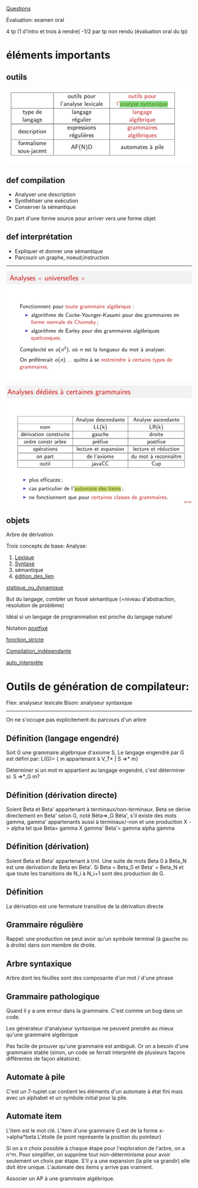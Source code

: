 [Questions](Questions)

Évaluation: examen oral

4 tp (1 d'intro et trois à rendre) -1/2 par tp non rendu (évaluation oral du tp)

éléments importants
===================

## outils


![outils_analyse_tableau](../images/outils_analyse_tableau.png)
## def compilation
* Analyser une description
* Synthétiser une exécution 
* Conserver la sémantique

On part d'une forme source pour arriver vers une forme objet

## def interprétation
* Expliquer et donner une sémantique
* Parcourir un graphe, noeud;instruction

---------------

![outils_analyse_tableau_02](../images/outils_analyse_tableau_02.png)

![outils_analyse_tableau_03](../images/outils_analyse_tableau_03.png)

## objets
Arbre de dérivation

Trois concepts de base:
Analyse:
1. [Lexique](Lexique)
2. [Syntaxe](Syntaxe)
3. sémantique
4. [édition_des_lien](édition_des_lien)

[statique_ou_dynamique](statique_ou_dynamique)

But du langage, combler un fossé sémantique (=niveau d'abstraction, résolution de problème)

Idéal si un langage de programmation est proche du langage naturel

Notation [postfixé](postfixé)

[fonction_stricte](fonction_stricte)

[Compilation_indépendante](Compilation_indépendante)

[auto_interprète](auto_interprète)

Outils de génération de compilateur:
======================================
Flex: analyseur lexicale
Bison: analyseur syntaxique

-------

On ne s'occupe pas explicitement du parcours d'un arbre



## Définition (langage engendré)
Soit G une grammaire algébrique d'axiome S. Le langage engendré par G est défini par:
L(G)= { m appartenant à V_T* | S =>* m}

Déterminer si un mot m appartient au langage engendré, c'est déterminer si:
S =>*_G m?

## Définition (dérivation directe)
Soient Beta et Beta' appartenant à terminaux/non-terminaux. Beta se dérive directement en Beta' selon G, noté Béta=>_G Béta', s'il existe des mots gamma, gamma' appartenants aussi à terminaux/-non et une production X -> alpha tel que 
Beta= gamma X gamma'
Beta'= gamma alpha gamma

## Définition (dérivation)
Soient Beta et Beta' appartenant à t/nt. Une suite de mots Beta 0 à Beta_N
est une derivation de Beta en Beta'. Si Beta = Beta_0 et Beta' = Beta_N et que toute les transitions de N_i à N_i+1 sont des production de G.

## Définition
La dérivation est une fermeture transitive de la dérivation directe

## Grammaire régulière
Rappel: une production ne peut avoir qu'un symbole terminal (à gauche ou à droite) dans son membre de droite.

## Arbre syntaxique
Arbre dont les feuilles sont des composante d'un mot / d'une phrase

## Grammaire pathologique
Quand il y a une erreur dans la grammaire. C'est comme un bug dans un code.

Les générateur d'analyseur syntaxique ne peuvent prendre au mieux qu'une grammaire algébrique

Pas facile de prouver qu'une grammaire est ambiguë. Or on a besoin d'une grammaire stable (sinon, un code se ferrait interprété de plusieurs façons différentes de façon aléatoire).

## Automate à pile
C'est un 7-tuplet car contient les éléments d'un automate à état fini mais avec un alphabet et un symbole initial pour la pile.

## Automate item
L'item est le mot clé. L'item d'une grammaire G est de la forme
x->alpha*beta
L'étoile (le point représente la position du pointeur)

Si on a n choix possible à chaque étape pour l'exploration de l'arbre, on a n^m.
Pour simplifier, on supprime tout non-déterminisme pour avoir seulement un choix par étape. S'il y a une expansion (la pile va grandir) elle doit être unique. L'automate des items y arrive pas vraiment.

Associer un AP à une grammaire algébrique.
